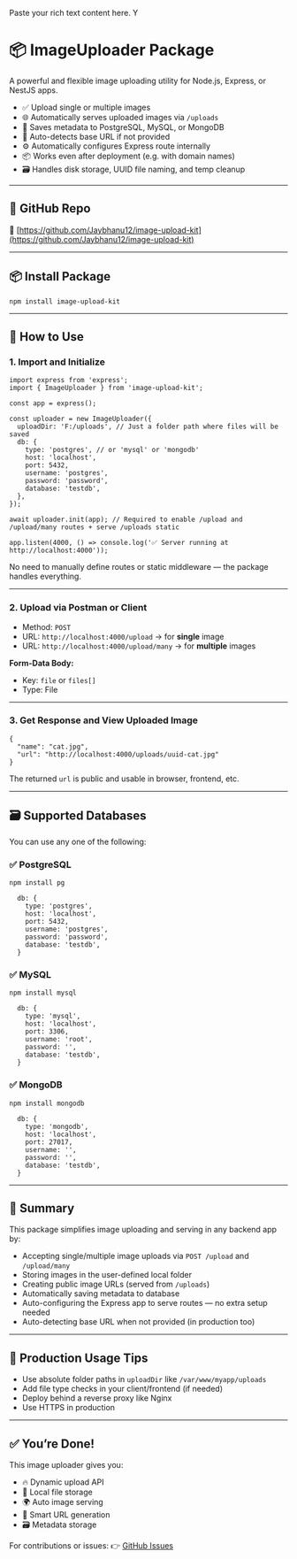 Paste your rich text content here. Y

# 📦 ImageUploader Package

A powerful and flexible image uploading utility for Node.js, Express, or NestJS apps.

*    ✅ Upload single or multiple images     
*    🌐 Automatically serves uploaded images via `/uploads`   
*    💾 Saves metadata to PostgreSQL, MySQL, or MongoDB    
*    🧠 Auto-detects base URL if not provided    
*    ⚙️ Automatically configures Express route internally  
*    📦 Works even after deployment (e.g. with domain names)   
*    🗃 Handles disk storage, UUID file naming, and temp cleanup    

* * *

## 🔗 GitHub Repo

🔗 [https://github.com/Jaybhanu12/image-upload-kit](https://github.com/Jaybhanu12/image-upload-kit)

* * *

## 📦 Install Package

```
npm install image-upload-kit
```

* * *

## 🧰 How to Use

### 1\. Import and Initialize

```
import express from 'express';
import { ImageUploader } from 'image-upload-kit';

const app = express();

const uploader = new ImageUploader({
  uploadDir: 'F:/uploads', // Just a folder path where files will be saved
  db: {
    type: 'postgres', // or 'mysql' or 'mongodb'
    host: 'localhost',
    port: 5432,
    username: 'postgres',
    password: 'password',
    database: 'testdb',
  },
});

await uploader.init(app); // Required to enable /upload and /upload/many routes + serve /uploads static

app.listen(4000, () => console.log('✅ Server running at http://localhost:4000'));
```

No need to manually define routes or static middleware — the package handles everything.

* * *

### 2\. Upload via Postman or Client

*    Method: `POST`    
*    URL: `http://localhost:4000/upload` → for **single** image     
*    URL: `http://localhost:4000/upload/many` → for **multiple** images  

**Form-Data Body:**

*    Key: `file` or `files[]`
*    Type: File   

* * *

### 3\. Get Response and View Uploaded Image

```
{
  "name": "cat.jpg",
  "url": "http://localhost:4000/uploads/uuid-cat.jpg"
}
```

The returned `url` is public and usable in browser, frontend, etc.

* * *

## 🗃 Supported Databases

You can use any one of the following:

### ✅ PostgreSQL

```
npm install pg
```

```
  db: {
    type: 'postgres',
    host: 'localhost',
    port: 5432,
    username: 'postgres',
    password: 'password',
    database: 'testdb',
  }
```

### ✅ MySQL

```
npm install mysql
```

```
  db: {
    type: 'mysql',
    host: 'localhost',
    port: 3306,
    username: 'root',
    password: '',
    database: 'testdb',
  }
```

### ✅ MongoDB

```
npm install mongodb
```

```
  db: {
    type: 'mongodb',
    host: 'localhost',
    port: 27017,
    username: '',
    password: '',
    database: 'testdb',
  }
```

* * *

## 📌 Summary

This package simplifies image uploading and serving in any backend app by:

*    Accepting single/multiple image uploads via `POST /upload` and `/upload/many`  
*    Storing images in the user-defined local folder 
*    Creating public image URLs (served from `/uploads`)   
*    Automatically saving metadata to database  
*    Auto-configuring the Express app to serve routes — no extra setup needed    
*    Auto-detecting base URL when not provided (in production too)  

* * *

## 🔐 Production Usage Tips

*    Use absolute folder paths in `uploadDir` like `/var/www/myapp/uploads`  
*    Add file type checks in your client/frontend (if needed)   
*    Deploy behind a reverse proxy like Nginx   
*    Use HTTPS in production   

* * *

## ✅ You’re Done!

This image uploader gives you:

*    🔥 Dynamic upload API  
*    📂 Local file storage    
*    🌍 Auto image serving    
*    🧠 Smart URL generation    
*    🗃 Metadata storage   

For contributions or issues: 👉 [GitHub Issues](https://github.com/Jaybhanu12/image-upload-kit)
